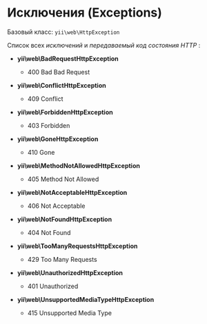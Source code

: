 Исключения (Exceptions)
====================

Базовый класс: `yii\web\HttpException`

Список всех *исключений*  и *передаваемый код состояния HTTP* :

* **yii\web\BadRequestHttpException** 
  * 400 Bad Bad Request
  
* **yii\web\ConflictHttpException** 
  * 409 Conflict
  
* **yii\web\ForbiddenHttpException** 
  * 403 Forbidden

* **yii\web\GoneHttpException** 
  * 410 Gone

* **yii\web\MethodNotAllowedHttpException**
  * 405 Method Not Allowed

* **yii\web\NotAcceptableHttpException**
  * 406 Not Acceptable

* **yii\web\NotFoundHttpException**
  * 404 Not Found

* **yii\web\TooManyRequestsHttpException**
  * 429 Too Many Requests

* **yii\web\UnauthorizedHttpException**
  * 401 Unauthorized

* **yii\web\UnsupportedMediaTypeHttpException**
  * 415 Unsupported Media Type





  